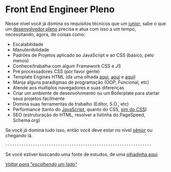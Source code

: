 # Front End Engineer Pleno

Nesse nível você já domina os requisitos técnicos que um [junior](./junior.md), sabe o que um [desenvolvedor pleno](/translations/pt-br/developer/levels/pleno.md) precisa e atua com isso a um tempo, necessitando, agora, de coisas como:

* Escalabilidade
* Manutenibilidade
* Padrões de Projetos aplicado ao JavaScript e ao CSS (básico, pelo menos)
* Conhece/trabalha com algum Framework CSS e JS
* Pré processadores CSS (por favor gente)
* Template Engines HTML (da uma olhada [aqui](https://developer.mozilla.org/en-US/docs/JavaScript_templates), [aqui](http://www.sitepoint.com/overview-javascript-templating-engines/) e [aqui](https://garann.github.io/template-chooser/))
* Manja alguns paradigmas de programação (OOP, Funcional, etc)
* Atende aos multiplos navegadores e suas diferenças
* Criar um ambiente de desenvolvimento ou um Boilerplate para startar seus projetos facilmente
* Domina suas ferramentas de trabalho (Editor, S.O., etc)
* Performance (tanto do [JavaScript](https://www.smashingmagazine.com/2012/11/writing-fast-memory-efficient-javascript/), quanto do CSS, [sim do CSS](https://developer.mozilla.org/en-US/docs/Web/Guide/CSS/Writing_efficient_CSS))
* SEO (estruturação do HTML, resolver a listinha do PageSpeed, Schema.org)

Se você já domina tudo isso, então você deve estar no nível [sênior](./senior.md) ou chegando lá.

`----------------------------------------------------------------`

Se você estiver buscando uma fonte de estudos, de uma [olhadinha aqui](/translations/pt-br/study-guides/README.md).

*[Voltar para "escolhendo um lado"](/translations/pt-br/README.md#escolhendo-um-lado)*
